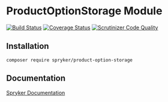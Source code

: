 # ProductOptionStorage Module
[![Build Status](https://travis-ci.org/spryker/ProductOptionStorage.svg)](https://travis-ci.org/spryker/ProductOptionStorage)
[![Coverage Status](https://coveralls.io/repos/github/spryker/ProductOptionStorage/badge.svg)](https://coveralls.io/github/spryker/ProductOptionStorage)
[![Scrutinizer Code Quality](https://scrutinizer-ci.com/g/spryker/ProductOptionStorage/badges/quality-score.png?b=master)](https://scrutinizer-ci.com/g/spryker/ProductOptionStorage/?branch=master)

## Installation

```
composer require spryker/product-option-storage
```

## Documentation

[Spryker Documentation](https://spryker.github.io)
